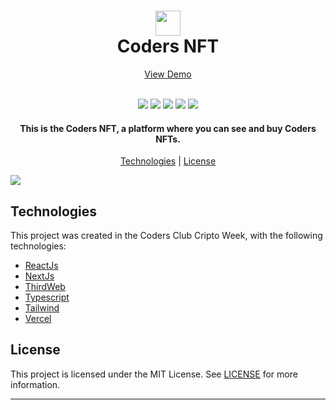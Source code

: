 <h1 align="center">
  <img src="https://i.ibb.co/y56ztLh/logo.png" width="40">
  <br>
  Coders NFT
</h1>

<p align="center">
  <a href="https://coders-nft.vercel.app/">View Demo</a>
</p>

<p align="center">
  <br>
  <img src="https://img.shields.io/github/languages/top/carloslevir/coders-nft">
  <img src="https://img.shields.io/github/issues/carloslevir/coders-nft">
  <img src="https://img.shields.io/github/forks/carloslevir/coders-nft">
  <img src="https://img.shields.io/github/stars/carloslevir/coders-nft">
  <img src="https://img.shields.io/github/license/carloslevir/coders-nft">
</p>

<h4 align="center">
  This is the Coders NFT, a platform where you can see and buy Coders NFTs.
</h4>

<p align="center">
  <a href="#technologies">Technologies</a> | <a href="#license">License</a>
</p>

<img src="https://i.ibb.co/7Y6ZG66/Screen-Shot-2022-09-30-at-19-46-41.png">

## Technologies

This project was created in the Coders Club Cripto Week, with the following technologies:

- [ReactJs](https://reactjs.org/)
- [NextJs](https://nextjs.org/)
- [ThirdWeb](https://thirdweb.com/)
- [Typescript](https://www.typescriptlang.org/)
- [Tailwind](https://tailwindcss.com/)
- [Vercel](https://vercel.com/)

## License

This project is licensed under the MIT License. See [LICENSE](https://opensource.org/licenses/MIT) for more information.

---

